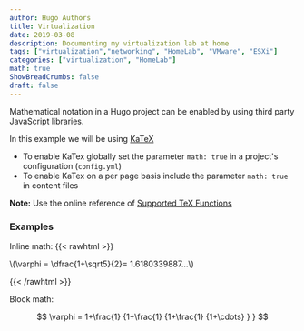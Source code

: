 ```yaml
---
author: Hugo Authors
title: Virtualization
date: 2019-03-08
description: Documenting my virtualization lab at home
tags: ["virtualization","networking", "HomeLab", "VMware", "ESXi"]
categories: ["virtualization", "HomeLab"]
math: true
ShowBreadCrumbs: false
draft: false
---
```


Mathematical notation in a Hugo project can be enabled by using third party JavaScript libraries.

<!--more-->

In this example we will be using [KaTeX](https://katex.org/)

-   To enable KaTex globally set the parameter `math: true` in a project's configuration (`config.yml`)
-   To enable KaTex on a per page basis include the parameter `math: true` in content files

**Note:** Use the online reference of [Supported TeX Functions](https://katex.org/docs/supported.html)

### Examples

Inline math:
{{< rawhtml >}}

<p>
\(\varphi = \dfrac{1+\sqrt5}{2}= 1.6180339887…\)
</p>

{{< /rawhtml >}}

Block math:

$$
 \varphi = 1+\frac{1} {1+\frac{1} {1+\frac{1} {1+\cdots} } }
$$
